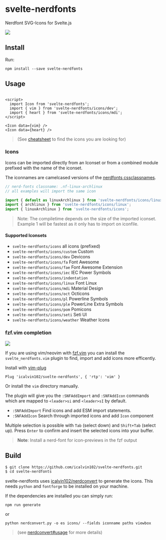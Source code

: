 svelte-nerdfonts
================

Nerdfont SVG-Icons for Svelte.js

![](https://raw.githubusercontent.com/icalvin102/svelte-nerdfonts/master/demo/public/usage-general.gif)

Install
-------

Run: 

`npm install --save svelte-nerdfonts`


Usage
-----

``` svelte

<script>
  import Icon from 'svelte-nerdfonts';
  import { vim } from 'svelte-nerdfonts/icons/dev';
  import { heart } from 'svelte-nerdfonts/icons/mdi';
</script>

<Icon data={vim} />
<Icon data={heart} />

```

> (See [cheatsheet](https://icalvin102.github.io/svelte-nerdfonts/)
> to find the icons you are looking for)

### Icons

Icons can be imported directly from an Iconset or from a combined
module prefixed with the name of the iconset.

The iconnames are camelcased versions of the
[nerdfonts cssclassnames](https://www.nerdfonts.com/cheat-sheet).


``` js
// nerd-fonts classname: .nf-linux-archlinux
// all examples will import the same icon

import { default as linuxArchlinux } from 'svelte-nerdfonts/icons/linux/archlinux';
import { archlinux } from 'svelte-nerdfonts/icons/linux';
import { linuxArchlinux } from 'svelte-nerdfonts/icons';

```

> Note: The compiletime depends on the size of the imported iconset.
> Example 1 will be fastest as it only has to import on iconfile.

#### Supported Iconsets

* `svelte-nerdfonts/icons` all icons (prefixed)
* `svelte-nerdfonts/icons/custom` Custom
* `svelte-nerdfonts/icons/dev` Devicons
* `svelte-nerdfonts/icons/fa` Font Awesome
* `svelte-nerdfonts/icons/fae` Font Awesome Extension
* `svelte-nerdfonts/icons/iec` IEC Power Symbols
* `svelte-nerdfonts/icons/indentation`
* `svelte-nerdfonts/icons/linux` Font Linux
* `svelte-nerdfonts/icons/mdi` Material Design
* `svelte-nerdfonts/icons/oct` Octicons
* `svelte-nerdfonts/icons/pl` Powerline Symbols
* `svelte-nerdfonts/icons/ple` PowerLine Extra Symbols
* `svelte-nerdfonts/icons/pom` Pomicons
* `svelte-nerdfonts/icons/seti` Seti UI
* `svelte-nerdfonts/icons/weather` Weather Icons


### fzf.vim completion

![](https://raw.githubusercontent.com/icalvin102/svelte-nerdfonts/master/demo/public/svelte_nerdfont_vim_fzf.gif)

If you are using vim/neovim with 
[fzf.vim](https://github.com/junegunn/fzf.vim)
you can install the `svelte_nerdfonts.vim` plugin 
to find, import and add icons more efficently.

Install with [vim-plug](https://github.com/junegunn/vim-plug)

``` vim
Plug 'icalvin102/svelte-nerdfonts', { 'rtp': 'vim' }

```

Or install the `vim` directory manually.

The plugin will give you the `:SNFAddImport` and `:SNFAddIcon`
commands which are mapped to `<leader>si` and `<leader>sI` by default.

* `:SNFAddImport` Find icons and add ESM import statements.
* `:SNFAddIcon` Search through imported icons and add `Icon` component

Multiple selection is possible with `Tab` (select down)
and `Shift+Tab` (select up). Press `Enter` to confirm and insert
the selected icons into your buffer.

> **Note**: Install a nerd-font for icon-previews in the fzf output 


Build
-----


``` bash
$ git clone https://github.com/icalvin102/svelte-nerdfonts.git
$ cd svelte-nerdfonts
```

svelte-nerdfonts uses [icalvin102/nerdconvert](https://github.com/icalvin102/nerdconvert)
to generate the icons. This needs `python` and `fontforge` to be installed
on your machine. 

If the dependencies are installed you can simply run:

```
npm run generate
```
or
```
python nerdconvert.py -o es icons/ --fields iconname paths viewbox
```

> (see [nerdconvert#usage](https://github.com/icalvin102/nerdconvert#usage)
> for more details)
